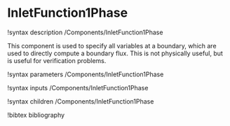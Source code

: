 # InletFunction1Phase

!syntax description /Components/InletFunction1Phase

This component is used to specify all variables at a boundary, which are used
to directly compute a boundary flux. This is not physically useful, but is
useful for verification problems.

!syntax parameters /Components/InletFunction1Phase

!syntax inputs /Components/InletFunction1Phase

!syntax children /Components/InletFunction1Phase

!bibtex bibliography
